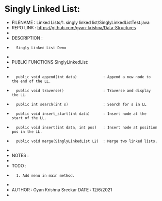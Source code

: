 # Singly Linked List:

* FILENAME  : Linked Lists/1. singly linked list/SinglyLinkedListTest.java
* REPO LINK : https://github.com/gyan-krishna/Data-Structures
* 
* DESCRIPTION :
*       Singly Linked List Demo
*
* PUBLIC FUNCTIONS SinglyLinkedList:
* 
*       public void append(int data)            : Append a new node to the end of the LL.
*       public void traverse()                  : Traverse and display the LL.
*       public int search(int s)                : Search for s in LL
*       public void insert_start(int data)      : Insert node at the start of the LL.
*       public void insert(int data, int pos)   : Insert node at position pos in the LL.
*       public void merge(SinglyLinkedList L2)  : Merge two linked lists.
*       
* NOTES :
*       
* TODO :
*       1. Add menu in main method.
*
* AUTHOR : Gyan Krishna Sreekar                     DATE : 12/6/2021
* 
